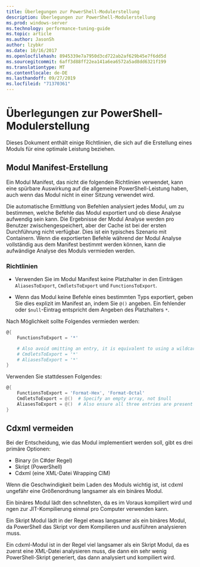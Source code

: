 ```yaml
---
title: Überlegungen zur PowerShell-Modulerstellung
description: Überlegungen zur PowerShell-Modulerstellung
ms.prod: windows-server
ms.technology: performance-tuning-guide
ms.topic: article
ms.author: JasonSh
author: lzybkr
ms.date: 10/16/2017
ms.openlocfilehash: 8945339e7a7950d3cd722ab2af629b45e7f6dd5d
ms.sourcegitcommit: 6aff3d88ff22ea141a6ea6572a5ad8dd6321f199
ms.translationtype: MT
ms.contentlocale: de-DE
ms.lasthandoff: 09/27/2019
ms.locfileid: "71370361"
---
```

# <a name="powershell-module-authoring-considerations"></a>Überlegungen zur PowerShell-Modulerstellung

Dieses Dokument enthält einige Richtlinien, die sich auf die Erstellung eines Moduls für eine optimale Leistung beziehen.

## <a name="module-manifest-authoring"></a>Modul Manifest-Erstellung

Ein Modul Manifest, das nicht die folgenden Richtlinien verwendet, kann eine spürbare Auswirkung auf die allgemeine PowerShell-Leistung haben, auch wenn das Modul nicht in einer Sitzung verwendet wird.

Die automatische Ermittlung von Befehlen analysiert jedes Modul, um zu bestimmen, welche Befehle das Modul exportiert und ob diese Analyse aufwendig sein kann.
Die Ergebnisse der Modul Analyse werden pro Benutzer zwischengespeichert, aber der Cache ist bei der ersten Durchführung nicht verfügbar. Dies ist ein typisches Szenario mit Containern.
Wenn die exportierten Befehle während der Modul Analyse vollständig aus dem Manifest bestimmt werden können, kann die aufwändige Analyse des Moduls vermieden werden.

### <a name="guidelines"></a>Richtlinien

* Verwenden Sie im Modul Manifest keine Platzhalter in den Einträgen `AliasesToExport`, `CmdletsToExport` und `FunctionsToExport`.

* Wenn das Modul keine Befehle eines bestimmten Typs exportiert, geben Sie dies explizit im Manifest an, indem Sie `@()` angeben.
Ein fehlender oder `$null`-Eintrag entspricht dem Angeben des Platzhalters `*`.

Nach Möglichkeit sollte Folgendes vermieden werden:

```PowerShell
@{
    FunctionsToExport = '*'

    # Also avoid omitting an entry, it is equivalent to using a wildcard
    # CmdletsToExport = '*'
    # AliasesToExport = '*'
}
```

Verwenden Sie stattdessen Folgendes:

```PowerShell
@{
    FunctionsToExport = 'Format-Hex', 'Format-Octal'
    CmdletsToExport = @()  # Specify an empty array, not $null
    AliasesToExport = @()  # Also ensure all three entries are present
}
```

## <a name="avoid-cdxml"></a>Cdxml vermeiden

Bei der Entscheidung, wie das Modul implementiert werden soll, gibt es drei primäre Optionen:

* Binary (in C#der Regel)
* Skript (PowerShell)
* Cdxml (eine XML-Datei Wrapping CIM)

Wenn die Geschwindigkeit beim Laden des Moduls wichtig ist, ist cdxml ungefähr eine Größenordnung langsamer als ein binäres Modul.

Ein binäres Modul lädt den schnellsten, da es im Voraus kompiliert wird und ngen zur JIT-Kompilierung einmal pro Computer verwenden kann.

Ein Skript Modul lädt in der Regel etwas langsamer als ein binäres Modul, da PowerShell das Skript vor dem Kompilieren und ausführen analysieren muss.

Ein cdxml-Modul ist in der Regel viel langsamer als ein Skript Modul, da es zuerst eine XML-Datei analysieren muss, die dann ein sehr wenig PowerShell-Skript generiert, das dann analysiert und kompiliert wird.


